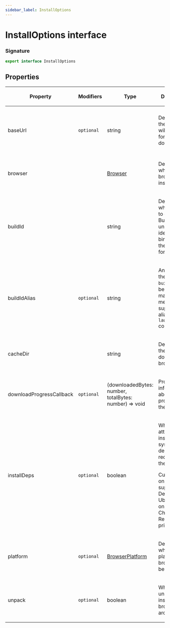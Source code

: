 ```yaml
---
sidebar_label: InstallOptions
---
```


# InstallOptions interface

### Signature

```typescript
export interface InstallOptions
```

## Properties

<table><thead><tr><th>

Property

</th><th>

Modifiers

</th><th>

Type

</th><th>

Description

</th><th>

Default

</th></tr></thead>
<tbody><tr><td>

<span id="baseurl">baseUrl</span>

</td><td>

`optional`

</td><td>

string

</td><td>

Determines the host that will be used for downloading.

</td><td>

Either

- https://storage.googleapis.com/chrome-for-testing-public or - https://archive.mozilla.org/pub/firefox/nightly/latest-mozilla-central

</td></tr>
<tr><td>

<span id="browser">browser</span>

</td><td>

</td><td>

[Browser](./browsers.browser.md)

</td><td>

Determines which browser to install.

</td><td>

</td></tr>
<tr><td>

<span id="buildid">buildId</span>

</td><td>

</td><td>

string

</td><td>

Determines which buildId to download. BuildId should uniquely identify binaries and they are used for caching.

</td><td>

</td></tr>
<tr><td>

<span id="buildidalias">buildIdAlias</span>

</td><td>

`optional`

</td><td>

string

</td><td>

An alias for the provided `buildId`. It will be used to maintain local metadata to support aliases in the `launch` command.

</td><td>

</td></tr>
<tr><td>

<span id="cachedir">cacheDir</span>

</td><td>

</td><td>

string

</td><td>

Determines the path to download browsers to.

</td><td>

</td></tr>
<tr><td>

<span id="downloadprogresscallback">downloadProgressCallback</span>

</td><td>

`optional`

</td><td>

(downloadedBytes: number, totalBytes: number) =&gt; void

</td><td>

Provides information about the progress of the download.

</td><td>

</td></tr>
<tr><td>

<span id="installdeps">installDeps</span>

</td><td>

`optional`

</td><td>

boolean

</td><td>

Whether to attempt to install system-level dependencies required for the browser.

Currently, only supported for Debian and Ubuntu and only for Chrome. Requires root privileges.

</td><td>

`false`

</td></tr>
<tr><td>

<span id="platform">platform</span>

</td><td>

`optional`

</td><td>

[BrowserPlatform](./browsers.browserplatform.md)

</td><td>

Determines which platform the browser will be suited for.

</td><td>

**Auto-detected.**

</td></tr>
<tr><td>

<span id="unpack">unpack</span>

</td><td>

`optional`

</td><td>

boolean

</td><td>

Whether to unpack and install browser archives.

</td><td>

`true`

</td></tr>
</tbody></table>
